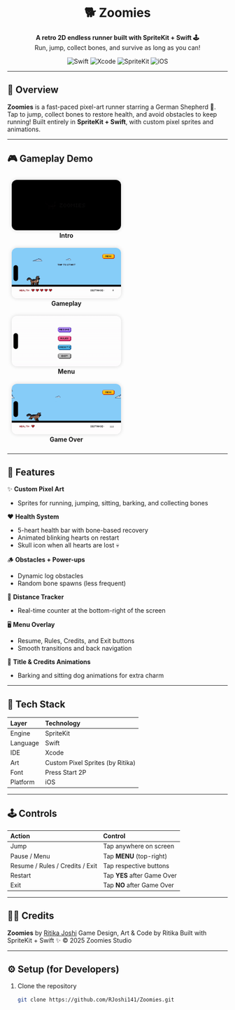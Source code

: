 <h1 align="center">🐕 Zoomies</h1>

<p align="center">
  <b>A retro 2D endless runner built with SpriteKit + Swift 🕹️</b><br>
  Run, jump, collect bones, and survive as long as you can!
</p>

<p align="center">
  <img src="https://img.shields.io/badge/Swift-5.9-orange?logo=swift&logoColor=white" alt="Swift"/>
  <img src="https://img.shields.io/badge/Xcode-16-blue?logo=xcode&logoColor=white" alt="Xcode"/>
  <img src="https://img.shields.io/badge/Engine-SpriteKit-green?logo=apple&logoColor=white" alt="SpriteKit"/>
  <img src="https://img.shields.io/badge/Platform-iOS-lightgrey?logo=apple&logoColor=white" alt="iOS"/>
</p>

---

## 🧠 Overview

**Zoomies** is a fast-paced pixel-art runner starring a German Shepherd 🐶.
Tap to jump, collect bones to restore health, and avoid obstacles to keep running!
Built entirely in **SpriteKit + Swift**, with custom pixel sprites and animations.

---

## 🎮 Gameplay Demo

<p align="center">
  <figure style="display:inline-block; margin:10px;">
    <img src="./Zoomies/zoomies-intro.gif" width="250" style="border-radius:12px; box-shadow:0 0 10px rgba(0,0,0,0.15);" alt="Intro"/>
    <figcaption align="center"><b>Intro</b></figcaption>
  </figure>
  <figure style="display:inline-block; margin:10px;">
    <img src="./Zoomies/zoomies-gameplay.gif" width="250" style="border-radius:12px; box-shadow:0 0 10px rgba(0,0,0,0.15);" alt="Gameplay"/>
    <figcaption align="center"><b>Gameplay</b></figcaption>
  </figure>
  <figure style="display:inline-block; margin:10px;">
    <img src="./Zoomies/zoomies-menu.gif" width="250" style="border-radius:12px; box-shadow:0 0 10px rgba(0,0,0,0.15);" alt="Menu"/>
    <figcaption align="center"><b>Menu</b></figcaption>
  </figure>
  <figure style="display:inline-block; margin:10px;">
    <img src="./Zoomies/zoomies-gameover.gif" width="250" style="border-radius:12px; box-shadow:0 0 10px rgba(0,0,0,0.15);" alt="Game Over"/>
    <figcaption align="center"><b>Game Over</b></figcaption>
  </figure>
</p>


---

## 🧩 Features

✨ **Custom Pixel Art**
- Sprites for running, jumping, sitting, barking, and collecting bones

❤️ **Health System**
- 5-heart health bar with bone-based recovery
- Animated blinking hearts on restart
- Skull icon when all hearts are lost 💀

🪵 **Obstacles + Power-ups**
- Dynamic log obstacles
- Random bone spawns (less frequent)

📏 **Distance Tracker**
- Real-time counter at the bottom-right of the screen

🖥️ **Menu Overlay**
- Resume, Rules, Credits, and Exit buttons
- Smooth transitions and back navigation

🎨 **Title & Credits Animations**
- Barking and sitting dog animations for extra charm

---

## 🧰 Tech Stack

| Layer | Technology |
|:------|:------------|
| Engine | SpriteKit |
| Language | Swift |
| IDE | Xcode |
| Art | Custom Pixel Sprites (by Ritika) |
| Font | Press Start 2P |
| Platform | iOS |

---

## 🕹️ Controls

| Action | Control |
|:-------|:---------|
| Jump | Tap anywhere on screen |
| Pause / Menu | Tap **MENU** (top-right) |
| Resume / Rules / Credits / Exit | Tap respective buttons |
| Restart | Tap **YES** after Game Over |
| Exit | Tap **NO** after Game Over |

---

## 👩‍💻 Credits

**Zoomies** by [Ritika Joshi](https://github.com/RJoshi141)
Game Design, Art & Code by Ritika
Built with SpriteKit + Swift ✨
© 2025 Zoomies Studio

---

## ⚙️ Setup (for Developers)

1. Clone the repository
   ```bash
   git clone https://github.com/RJoshi141/Zoomies.git
